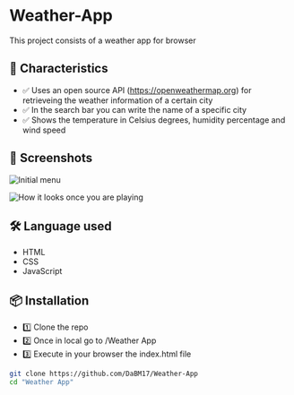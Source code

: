 # Weather-App

This project consists of a weather app for browser

## 🚀 Characteristics

- ✅ Uses an open source API (https://openweathermap.org) for retrieveing the weather information of a certain city
- ✅ In the search bar you can write the name of a specific city
- ✅ Shows the temperature in Celsius degrees, humidity percentage and wind speed

## 📸 Screenshots

![Initial menu](img/ScreenshotChessMenu.png)

![How it looks once you are playing](img/ScreenshotChess.png)

## 🛠️ Language used

- HTML
- CSS
- JavaScript

## 📦 Installation

- 1️⃣ Clone the repo
- 2️⃣ Once in local go to /Weather App
- 3️⃣ Execute in your browser the index.html file

```bash
git clone https://github.com/DaBM17/Weather-App
cd "Weather App"
